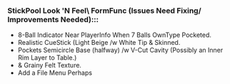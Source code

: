 ### StickPool Look 'N Feel\ FormFunc (Issues Need Fixing/ Improvements Needed):::
* 8-Ball Indicator Near PlayerInfo When 7 Balls OwnType Pocketed.
* Realistic CueStick (Light Beige /w White Tip & Skinned.
* Pockets Semicircle Base (halfway) /w V-Cut Cavity (Possibly an Inner Rim Layer to Table.)
* & Grainy Felt Texture.
* Add a File Menu Perhaps
